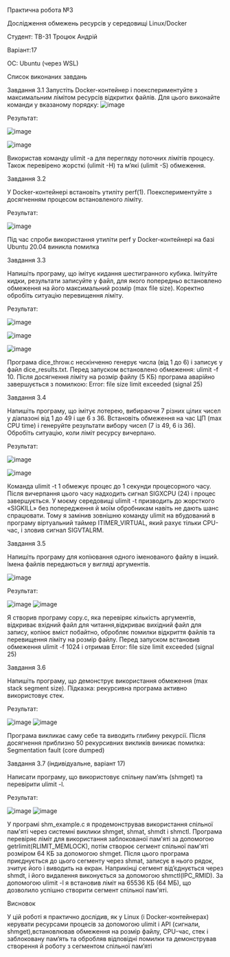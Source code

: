 Практична робота №3  

Дослідження обмежень ресурсів у середовищі Linux/Docker

Студент: ТВ-31 Троцюк Андрій

Варіант:17  

ОС: Ubuntu (через WSL)



Список виконаних завдань

Завдання 3.1
Запустіть Docker-контейнер і поекспериментуйте з максимальним лімітом ресурсів відкритих файлів. Для цього виконайте команди у вказаному порядку:
![image](https://github.com/user-attachments/assets/53fb84cd-02c5-4d1c-9ecb-c7e1853f8f9a)

Результат:

![image](https://github.com/user-attachments/assets/070d74cc-527b-4608-8691-0a9f50ccb9fd)

![image](https://github.com/user-attachments/assets/0601d57e-17b1-4576-9499-53fc666617b8)

Використав команду ulimit -a для перегляду поточних лімітів процесу. Також перевірено жорсткі (ulimit -H) та м’які (ulimit -S) обмеження.

Завдання 3.2  

У Docker-контейнері встановіть утиліту perf(1). Поекспериментуйте з досягненням процесом встановленого ліміту.

Результат:

![image](https://github.com/user-attachments/assets/72bffd0e-d57b-403c-b102-2b27e0cefe34)

Під час спроби використання утиліти perf у Docker-контейнері на базі Ubuntu 20.04 виникла помилка

Завдання 3.3  

Напишіть програму, що імітує кидання шестигранного кубика. Імітуйте кидки, результати записуйте у файл, для якого попередньо встановлено обмеження на його максимальний розмір (max file size). Коректно обробіть ситуацію перевищення ліміту.

Результат:

![image](https://github.com/user-attachments/assets/bc6b70ae-ba62-4f35-85ed-d0eead2c0297)

![image](https://github.com/user-attachments/assets/e454713c-b42c-4d70-91c1-b5d756a0007a)

![image](https://github.com/user-attachments/assets/e868062d-8cbf-417f-951a-b743c0ab383f)


Програма dice_throw.c нескінченно генерує числа (від 1 до 6) і записує у файл dice_results.txt. Перед запуском встановлено обмеження: ulimit -f 10. Після досягнення ліміту на розмір файлу (5 КБ) програма аварійно завершується з помилкою: Error: file size limit exceeded (signal 25)

Завдання 3.4  

Напишіть програму, що імітує лотерею, вибираючи 7 різних цілих чисел у діапазоні від 1 до 49 і ще 6 з 36. Встановіть обмеження на час ЦП (max CPU time) і генеруйте результати вибору чисел (7 із 49, 6 із 36). Обробіть ситуацію, коли ліміт ресурсу вичерпано.

Результат:

![image](https://github.com/user-attachments/assets/c3a90ef9-f9f8-4316-928c-975edccf741c)

![image](https://github.com/user-attachments/assets/e868e9a8-063d-4bce-9d9a-61f35c62318a)

Команда ulimit -t 1 обмежує процес до 1 секунди процесорного часу. Після вичерпання цього часу надходить сигнал SIGXCPU (24) і процес завершується.
У моєму середовищі ulimit -t призводить до жорсткого «SIGKILL» без попередження й моїм обробникам навіть не дають шанс спрацювати. Тому я замінив зовнішню команду ulimit на вбудований в програму віртуальний таймер ITIMER_VIRTUAL, який рахує тільки CPU-час, і зловив сигнал SIGVTALRM.


Завдання 3.5  

Напишіть програму для копіювання одного іменованого файлу в інший. Імена файлів передаються у вигляді аргументів.

![image](https://github.com/user-attachments/assets/8d018e11-b0b6-4ab7-ae19-c7f852859634)

Результат:

![image](https://github.com/user-attachments/assets/913ca02f-0638-4e0f-afee-1f38291f060f)
![image](https://github.com/user-attachments/assets/b8f14c8e-ffe5-4ded-9134-4c27af3bf0e6)


Я створив програму copy.c, яка перевіряє кількість аргументів, відкриває вхідний файл для читання,відкриває вихідний файл для запису, копіює вміст побайтно, обробляє помилки відкриття файлів та перевищення ліміту на розмір файлу. Перед запуском встановив обмеження ulimit -f 1024 і отримав Error: file size limit exceeded (signal 25)

Завдання 3.6 

Напишіть програму, що демонструє використання обмеження (max stack segment size). Підказка: рекурсивна програма активно використовує стек.

Результат:

![image](https://github.com/user-attachments/assets/e46d57e7-2461-4f0e-9b4b-a6d598958851)
![image](https://github.com/user-attachments/assets/19e3ce02-b5e8-4fdd-b984-51ddcec7364b)

Програма викликає саму себе та виводить глибину рекурсії. Після досягнення приблизно 50 рекурсивних викликів виникає помилка: Segmentation fault (core dumped)

Завдання 3.7 (індивідуальне, варіант 17)  

Написати програму, що використовує спільну пам’ять (shmget) та перевірити ulimit -l.

Результат:

![image](https://github.com/user-attachments/assets/28f3c083-c5e0-4c98-a50a-3035b6471f6e)
![image](https://github.com/user-attachments/assets/52fd833b-4f77-4ac5-9d72-2feaf63c076c)

У програмі shm_example.c я продемонстрував використання спільної пам'яті через системні виклики shmget, shmat, shmdt і shmctl. Програма перевіряє ліміт для використання заблокованої пам'яті за допомогою getrlimit(RLIMIT_MEMLOCK), потім створює сегмент спільної пам'яті розміром 64 КБ за допомогою shmget. Після цього програма приєднується до цього сегменту через shmat, записує в нього рядок, зчитує його і виводить на екран. Наприкінці сегмент від’єднується через shmdt, і його видалення виконується за допомогою shmctl(IPC_RMID). За допомогою ulimit -l я встановив ліміт на 65536 КБ (64 МБ), що дозволило успішно створити сегмент спільної пам'яті.


Висновок

У цій роботі я практично дослідив, як у Linux (і Docker-контейнерах) керувати ресурсами процесів за допомогою ulimit і API (сигнали, shmget),встановлював обмеження на розмір файлу, CPU-час, стек і заблоковану пам’ять та обробляв відповідні помилки та демонстрував створення й роботу з сегментом спільної пам’яті

